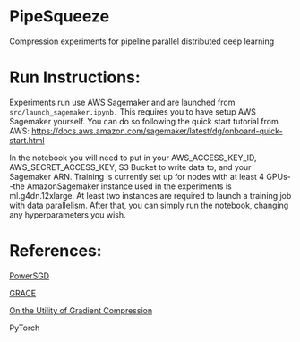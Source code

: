 PipeSqueeze
==============================

Compression experiments for pipeline parallel distributed deep learning

Run Instructions:
==============================
Experiments run use AWS Sagemaker and are launched from `src/launch_sagemaker.ipynb.` This requires you to have setup AWS Sagemaker yourself. You can do so following the quick start tutorial from AWS: https://docs.aws.amazon.com/sagemaker/latest/dg/onboard-quick-start.html

In the notebook you will need to put in your AWS_ACCESS_KEY_ID, AWS_SECRET_ACCESS_KEY, S3 Bucket to write data to, and your Sagemaker ARN. Training is currently set up for nodes with at least 4 GPUs--the AmazonSagemaker instance used in the experiments is ml.g4dn.12xlarge. At least two instances are required to launch a training job with data parallelism. After that, you can simply run the notebook, changing any hyperparameters you wish.

References:
==============================
[PowerSGD](https://github.com/epfml/powersgd)

[GRACE](https://github.com/sands-lab/grace)

[On the Utility of Gradient Compression](https://github.com/uw-mad-dash/GradCompressionUtility)

PyTorch
